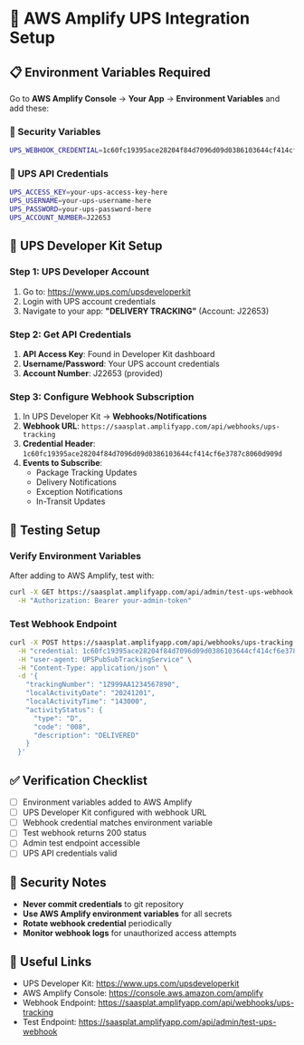 # 🚀 AWS Amplify UPS Integration Setup

## 📋 **Environment Variables Required**

Go to **AWS Amplify Console** → **Your App** → **Environment Variables** and add these:

### **🔐 Security Variables**
```bash
UPS_WEBHOOK_CREDENTIAL=1c60fc19395ace28204f84d7096d09d0386103644cf414cf6e3787c8060d909d
```

### **🚚 UPS API Credentials**
```bash
UPS_ACCESS_KEY=your-ups-access-key-here
UPS_USERNAME=your-ups-username-here
UPS_PASSWORD=your-ups-password-here
UPS_ACCOUNT_NUMBER=J22653
```

## 🔧 **UPS Developer Kit Setup**

### **Step 1: UPS Developer Account**
1. Go to: https://www.ups.com/upsdeveloperkit
2. Login with UPS account credentials
3. Navigate to your app: **"DELIVERY TRACKING"** (Account: J22653)

### **Step 2: Get API Credentials**
1. **API Access Key**: Found in Developer Kit dashboard
2. **Username/Password**: Your UPS account credentials
3. **Account Number**: J22653 (provided)

### **Step 3: Configure Webhook Subscription**
1. In UPS Developer Kit → **Webhooks/Notifications**
2. **Webhook URL**: `https://saasplat.amplifyapp.com/api/webhooks/ups-tracking`
3. **Credential Header**: `1c60fc19395ace28204f84d7096d09d0386103644cf414cf6e3787c8060d909d`
4. **Events to Subscribe**:
   - Package Tracking Updates
   - Delivery Notifications
   - Exception Notifications
   - In-Transit Updates

## 🧪 **Testing Setup**

### **Verify Environment Variables**
After adding to AWS Amplify, test with:
```bash
curl -X GET https://saasplat.amplifyapp.com/api/admin/test-ups-webhook \
  -H "Authorization: Bearer your-admin-token"
```

### **Test Webhook Endpoint**
```bash
curl -X POST https://saasplat.amplifyapp.com/api/webhooks/ups-tracking \
  -H "credential: 1c60fc19395ace28204f84d7096d09d0386103644cf414cf6e3787c8060d909d" \
  -H "user-agent: UPSPubSubTrackingService" \
  -H "Content-Type: application/json" \
  -d '{
    "trackingNumber": "1Z999AA1234567890",
    "localActivityDate": "20241201",
    "localActivityTime": "143000",
    "activityStatus": {
      "type": "D",
      "code": "008",
      "description": "DELIVERED"
    }
  }'
```

## ✅ **Verification Checklist**

- [ ] Environment variables added to AWS Amplify
- [ ] UPS Developer Kit configured with webhook URL
- [ ] Webhook credential matches environment variable
- [ ] Test webhook returns 200 status
- [ ] Admin test endpoint accessible
- [ ] UPS API credentials valid

## 🚨 **Security Notes**

- **Never commit credentials** to git repository
- **Use AWS Amplify environment variables** for all secrets
- **Rotate webhook credential** periodically
- **Monitor webhook logs** for unauthorized access attempts

## 🔗 **Useful Links**

- UPS Developer Kit: https://www.ups.com/upsdeveloperkit
- AWS Amplify Console: https://console.aws.amazon.com/amplify
- Webhook Endpoint: https://saasplat.amplifyapp.com/api/webhooks/ups-tracking
- Test Endpoint: https://saasplat.amplifyapp.com/api/admin/test-ups-webhook 